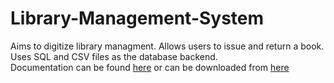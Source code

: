 # Library-Management-System
Aims to digitize library managment. Allows users to issue and return a book. Uses SQL and CSV files as the database backend.  
Documentation can be found [here](https://github.com/rakim-0/Library-Management-System/blob/main/Documentation%20for%20Libarary%20Management%20Program.pdf) or can be downloaded from [here](https://github.com/rakim-0/Library-Management-System/raw/main/Documentation%20for%20Libarary%20Management%20Program.pdf)
